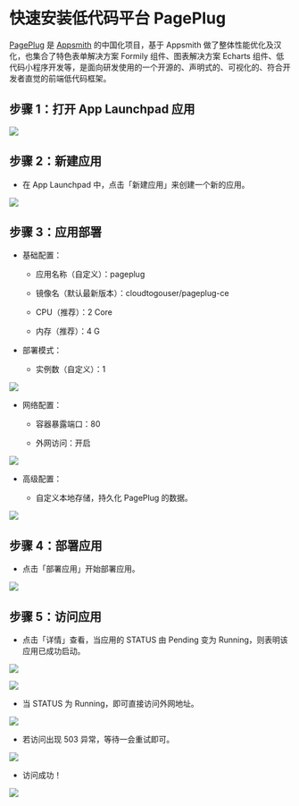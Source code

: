 # 快速安装低代码平台 PagePlug

[PagePlug](https://github.com/cloudtogo/pageplug) 是 [Appsmith](https://github.com/appsmithorg/appsmith) 的中国化项目，基于 Appsmith 做了整体性能优化及汉化，也集合了特色表单解决方案 Formily 组件、图表解决方案 Echarts 组件、低代码小程序开发等，是面向研发使用的一个开源的、声明式的、可视化的、符合开发者直觉的前端低代码框架。

## 步骤 1：打开 App Launchpad 应用

![](images/1.png)

## 步骤 2：新建应用

- 在 App Launchpad 中，点击「新建应用」来创建一个新的应用。

![](images/2.png)

## 步骤 3：应用部署

- 基础配置：
  
  - 应用名称（自定义）：pageplug
  
  - 镜像名（默认最新版本）：cloudtogouser/pageplug-ce
  
  - CPU（推荐）：2 Core
  
  - 内存（推荐）：4 G

- 部署模式：
  
  - 实例数（自定义）：1

![](images/3.png)

- 网络配置：
  
  - 容器暴露端口：80
  
  - 外网访问：开启

![](images/4.png)

- 高级配置：
  
  - 自定义本地存储，持久化 PagePlug 的数据。

![](images/5.png)

## 步骤 4：部署应用

- 点击「部署应用」开始部署应用。

![](images/6.png)

## 步骤 5：访问应用

- 点击「详情」查看，当应用的 STATUS 由 Pending 变为 Running，则表明该应用已成功启动。

![](images/7.png)

![](images/8.png)

- 当 STATUS 为 Running，即可直接访问外网地址。

![](images/9.png)

- 若访问出现 503 异常，等待一会重试即可。

![](images/10.png)

- 访问成功！

![](images/11.png)
